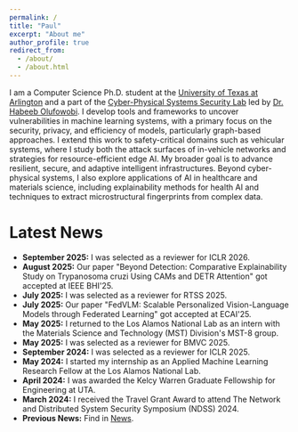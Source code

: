 ```yaml
---
permalink: /
title: "Paul"
excerpt: "About me"
author_profile: true
redirect_from: 
  - /about/
  - /about.html
---
```


I am a Computer Science Ph.D. student at the [University of Texas at Arlington](https://www.uta.edu) and a part of the [Cyber-Physical Systems Security Lab](https://csslab.uta.edu) led by [Dr. Habeeb Olufowobi](https://dipupo.github.io). I develop tools and frameworks to uncover vulnerabilities in machine learning systems, with a primary focus on the security, privacy, and efficiency of models, particularly graph-based approaches. I extend this work to safety-critical domains such as vehicular systems, where I study both the attack surfaces of in-vehicle networks and strategies for resource-efficient edge AI. My broader goal is to advance resilient, secure, and adaptive intelligent infrastructures. Beyond cyber-physical systems, I also explore applications of AI in healthcare and materials science, including explainability methods for health AI and techniques to extract microstructural fingerprints from complex data.

Latest News
=======
- **September 2025:** I was selected as a reviewer for ICLR 2026.
- **August 2025:** Our paper "Beyond Detection: Comparative Explainability Study on Trypanosoma cruzi Using CAMs and DETR Attention" got accepted at IEEE BHI'25.
- **July 2025:** I was selected as a reviewer for RTSS 2025.
- **July 2025:** Our paper "FedVLM: Scalable Personalized Vision-Language Models through Federated Learning" got accepted at ECAI'25.
- **May 2025:** I returned to the Los Alamos National Lab as an intern with the Materials Science and Technology (MST) Division's MST-8 group.
- **May 2025:** I was selected as a reviewer for BMVC 2025.
- **September 2024:** I was selected as a reviewer for ICLR 2025.
- **May 2024:** I started my internship as an Applied Machine Learning Research Fellow at the Los Alamos National Lab.
- **April 2024:** I was awarded the Kelcy Warren Graduate Fellowship for Engineering at UTA.
- **March 2024:** I received the Travel Grant Award to attend The Network and Distributed System Security Symposium (NDSS) 2024.
- **Previous News:** Find in [News](talks.html). 